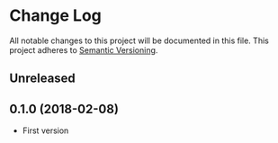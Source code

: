 # Change Log
All notable changes to this project will be documented in this file.
This project adheres to [Semantic Versioning](http://semver.org/).

## Unreleased


## 0.1.0 (2018-02-08)

* First version
